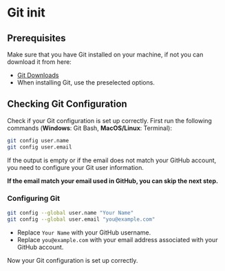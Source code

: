 # Git init


## Prerequisites
Make sure that you have Git installed on your machine, if not you can download it from here:
- [Git Downloads](https://git-scm.com/downloads)
- When installing Git, use the preselected options.

## Checking Git Configuration
Check if your Git configuration is set up correctly. First run the following commands (**Windows**: Git Bash, **MacOS/Linux**: Terminal):

```bash
git config user.name
git config user.email
```

If the output is empty or if the email does not match your GitHub account, you need to configure your Git user information.

**If the email match your email used in GitHub, you can skip the next step.**

### Configuring Git

```bash
git config --global user.name "Your Name"
git config --global user.email "you@example.com"
```
- Replace `Your Name` with your GitHub username.
- Replace `you@example.com` with your email address associated with your GitHub account.

Now your Git configuration is set up correctly.
